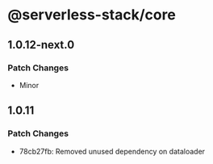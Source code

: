 # @serverless-stack/core

## 1.0.12-next.0

### Patch Changes

- Minor

## 1.0.11

### Patch Changes

- 78cb27fb: Removed unused dependency on dataloader
